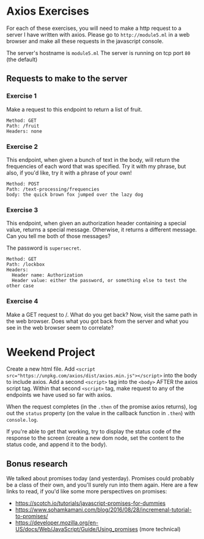 # Axios Exercises

For each of these exercises, you will need to make a http request to a server I have written with
axios. Please go to `http://module5.ml` in a web browser and make all these requests in the javascript console.

The server's hostname is `module5.ml`
The server is running on tcp port `80` (the default)

## Requests to make to the server

### Exercise 1

Make a request to this endpoint to return a list of fruit.
```
Method: GET
Path: /fruit
Headers: none
```

### Exercise 2

This endpoint, when given a bunch of text in the body, will return the frequencies of each word
that was specified. Try it with my phrase, but also, if you'd like, try it with a phrase of your
own!
```
Method: POST
Path: /text-processing/frequencies
body: the quick brown fox jumped over the lazy dog
```

### Exercise 3

This endpoint, when given an authorization header containing a special value, returns a special
message. Otherwise, it returns a different message. Can you tell me both of those messages?

The password is `supersecret`.

```
Method: GET
Path: /lockbox
Headers:
  Header name: Authorization
  Header value: either the password, or something else to test the other case
```

### Exercise 4

Make a GET request to /. What do you get back? Now, visit the same path in the web browser. Does
what you got back from the server and what you see in the web browser seem to correlate?



# Weekend Project
Create a new html file. Add `<script src="https://unpkg.com/axios/dist/axios.min.js"></script>` into
the body to include axios. Add a second `<script>` tag into the `<body>` AFTER the axios script tag. Within that second
`<script>` tag, make request to any of the endpoints we have used so far with axios.

When the request completes (in the `.then` of the promise axios returns), log out the `status` property (on the value in the callback function in `.then`) with `console.log`.

If you're able to get that working, try to display the status code of the response to the screen (create a new dom node,
set the content to the status code, and append it to the body).


## Bonus research
We talked about promises today (and yesterday). Promises could probably be a class of their own, and you'll surely
run into them again. Here are a few links to read, if you'd like some more perspectives on promises:
- https://scotch.io/tutorials/javascript-promises-for-dummies
- https://www.sohamkamani.com/blog/2016/08/28/incremenal-tutorial-to-promises/
- https://developer.mozilla.org/en-US/docs/Web/JavaScript/Guide/Using_promises (more technical)
